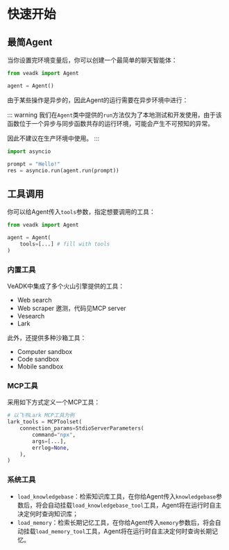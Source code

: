 # 快速开始

## 最简Agent

当你设置完环境变量后，你可以创建一个最简单的聊天智能体：

```python
from veadk import Agent

agent = Agent()
```

由于某些操作是异步的，因此Agent的运行需要在异步环境中进行：

::: warning
我们在`Agent`类中提供的`run`方法仅为了本地测试和开发使用，由于该函数位于一个异步与同步函数共存的运行环境，可能会产生不可预知的异常。

因此不建议在生产环境中使用。
:::

```python
import asyncio

prompt = "Hello!"
res = asyncio.run(agent.run(prompt))
```

## 工具调用

你可以给Agent传入`tools`参数，指定想要调用的工具：

```python
from veadk import Agent

agent = Agent(
    tools=[...] # fill with tools
)
```

### 内置工具

VeADK中集成了多个火山引擎提供的工具：

- Web search
- Web scraper 邀测，代码见MCP server
- Vesearch
- Lark

此外，还提供多种沙箱工具：

- Computer sandbox
- Code sandbox
- Mobile sandbox

### MCP工具

采用如下方式定义一个MCP工具：

```python
# 以飞书Lark MCP工具为例
lark_tools = MCPToolset(
    connection_params=StdioServerParameters(
        command="npx",
        args=[...],
        errlog=None,
    ),
)
```

### 系统工具

- `load_knowledgebase`：检索知识库工具，在你给Agent传入`knowledgebase`参数后，将会自动挂载`load_knowledgebase_tool`工具，Agent将在运行时自主决定何时查询知识库；
- `load_memory`：检索长期记忆工具，在你给Agent传入`memory`参数后，将会自动挂载`load_memory_tool`工具，Agent将在运行时自主决定何时查询长期记忆。
